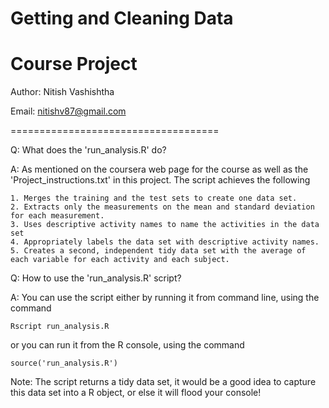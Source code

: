 Getting and Cleaning Data
=====================================
Course Project
=====================================

Author: Nitish Vashishtha

Email: nitishv87@gmail.com

====================================


Q: What does the 'run_analysis.R' do?

A: As mentioned on the coursera web page for the course as well as the 'Project_instructions.txt' in this project. The script achieves the following

	1. Merges the training and the test sets to create one data set.
	2. Extracts only the measurements on the mean and standard deviation for each measurement. 
	3. Uses descriptive activity names to name the activities in the data set
	4. Appropriately labels the data set with descriptive activity names. 
	5. Creates a second, independent tidy data set with the average of each variable for each activity and each subject. 


Q: How to use the 'run_analysis.R' script?

A: You can use the script either by running it from command line, using the command

	Rscript run_analysis.R

or you can run it from the R console, using the command

	source('run_analysis.R')

Note: The script returns a tidy data set, it would be a good idea to capture this data set into a R object, or else it will flood your console!


